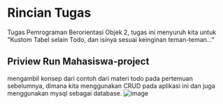 # Rincian Tugas
Tugas Pemrograman Berorientasi Objek 2, tugas ini menyuruh kita untuk "Kustom Tabel selain Todo, dan isinya sesuai keinginan teman-teman..."

## Priview Run Mahasiswa-project
mengambil konsep dari contoh dari materi todo pada pertemuan sebelumnya, dimana kita menggunakan CRUD pada aplikasi ini dan juga menggunakan mysql sebagai database.
![image](https://github.com/user-attachments/assets/ed9674b1-3687-4520-bc40-8a1bd3bb5505)
